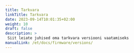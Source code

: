 ```yaml
---
title: Tarkvara
linkTitle: Tarkvara
date: 2023-09-14T10:01:35+02:00
weight: 10
draft: false
description: >
 Siit leiate juhised oma tarkvara versiooni vaatamiseks
manualLink: /et/docs/firmware/versions/
---
```

<script>
  window.location.href = "/et/docs/firmware/versions/";
</script>

